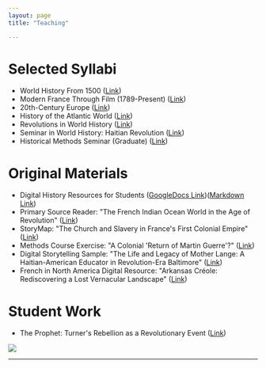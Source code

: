 ```yaml
---
layout: page
title: "Teaching"

---
```


# Selected Syllabi

- World History From 1500 ([Link](https://docs.google.com/document/d/12tLsNfJ0I5Fx5eoxqmc_oJ4VGp4EX7ep/edit?usp=sharing&ouid=112037445374503169151&rtpof=true&sd=true))
- Modern France Through Film (1789-Present) ([Link](https://docs.google.com/document/d/1Zqt9QEDbzl9eih4cNV92N0YC8cNtmQdMVr9OxOsfasM/edit?usp=sharing))
- 20th-Century Europe ([Link](https://docs.google.com/document/d/1AmCxEgQUcqxwUjT3YtKEfo3fPuFenxel/edit?usp=sharing&ouid=112037445374503169151&rtpof=true&sd=true))
- History of the Atlantic World ([Link](https://docs.google.com/document/d/e/2PACX-1vRQrcTgfKjSJch5Kvf35plFD98KGa27WnbYfodjJfFRlwJQ56zwKjqMA8o5as6Vig/pub))
- Revolutions in World History ([Link](https://docs.google.com/document/d/1WkrzMls7drYKM8t-_WDqJt2sfxVG8XL53zwjI-y6Y7o/edit?usp=sharing))
- Seminar in World History: Haitian Revolution ([Link](https://docs.google.com/document/d/e/2PACX-1vT9byjTUHbWRQB5c_eBbvOr0rRbNFD1_HxeGXJy-mgL5BecIjxvQr5i86LuWl-JHw/pub))
- Historical Methods Seminar (Graduate) ([Link](https://docs.google.com/document/d/1wAJgaCgIgv1O2BHGSLWh-g3WLSV8gDv-/edit?usp=sharing&ouid=112037445374503169151&rtpof=true&sd=true)) 

# Original Materials
- Digital History Resources for Students ([GoogleDocs Link](https://docs.google.com/document/d/1JjWOqs-UMzJ3lkysWkx5klx43iV54Tzx40Zli73fbvw/edit?usp=sharing))([Markdown Link](nemarvin.github.io/master/DigitalHistoryResources.md))
- Primary Source Reader: "The French Indian Ocean World in the Age of Revolution" ([Link](https://docs.google.com/document/d/e/2PACX-1vSzrW2AhxaZWpAfRBhts6UJWSDMRgwUVpT6khjdn24OcyjFaj13WkzJWF7EopYfmg/pub))
- StoryMap: "The Church and Slavery in France's First Colonial Empire" ([Link](https://storymaps.arcgis.com/stories/f2f55b5e02e042bba45d8be358f3de43))
- Methods Course Exercise: "A Colonial 'Return of Martin Guerre'?" ([Link](https://docs.google.com/document/d/e/2PACX-1vRwDtEQeQ8a5iJQkth5175GcG_jWMwfu4UrFvZYf9-Qw9sBnQeqjX5A3ukDcXDjqg/pub))
- Digital Storytelling Sample: "The Life and Legacy of Mother Lange: A Haitian-American Educator in Revolution-Era Baltimore" ([Link](https://storymaps.arcgis.com/stories/6d7e71f256ab4debae028fb5b633bdbd))
- French in North America Digital Resource: "Arkansas Créole: Rediscovering a Lost Vernacular Landscape" ([Link](https://storymaps.arcgis.com/stories/f7eb9937a53846c4ab0f1f1812d24a7c))

# Student Work
- The Prophet: Turner's Rebellion as a Revolutionary Event ([Link](https://storymaps.arcgis.com/stories/db910a5a116a46c7b40213e0881f69bb))

<img src="{{ site.baseurl }}/arles.gif">  

---
